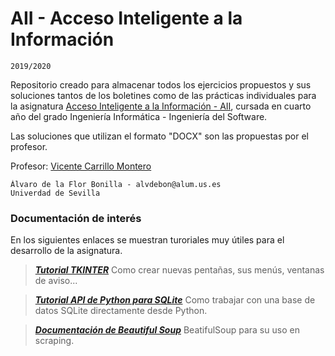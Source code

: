 # AII - Acceso Inteligente a la Información
    2019/2020

Repositorio creado para almacenar todos los ejercicios propuestos y sus soluciones tantos de los boletines como de las prácticas individuales para la asignatura <a href="http://www.lsi.us.es/docencia/pagina_asignatura.php?id=119&cur=2019">Acceso Inteligente a la Información - AII</a>, cursada en cuarto año del grado Ingeniería Informática - Ingeniería del Software.

Las soluciones que utilizan el formato "DOCX" son las propuestas por el profesor.

Profesor: <a href="http://www.lsi.us.es/~carrillo/">Vicente Carrillo Montero</a>

    Álvaro de la Flor Bonilla - alvdebon@alum.us.es
    Univerdad de Sevilla

### Documentación de interés

En los siguientes enlaces se muestran turoriales muy útiles para el desarrollo de la asignatura.
    
> **_[Tutorial TKINTER](https://www.tutorialspoint.com/python3/python_gui_programming.htm)_** Como crear nuevas pentañas, sus menús, ventanas de aviso...

> **_[Tutorial API de Python para SQLite](https://www.tutorialspoint.com/sqlite/sqlite_python.htm)_** Como trabajar con una base de datos SQLite directamente desde Python.

> **_[Documentación de Beautiful Soup](https://www.crummy.com/software/BeautifulSoup/bs4/doc/)_** BeatifulSoup para su uso en scraping.

